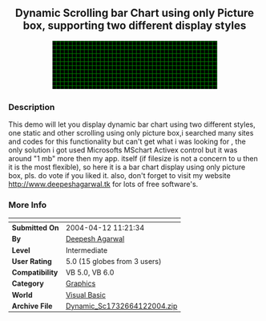 ﻿<div align="center">

## Dynamic Scrolling bar Chart using only Picture box, supporting two different display styles

<img src="back_bars.gif">
</div>

### Description

This demo will let you display dynamic bar chart using two different styles, one static and other scrolling using only picture box,i searched many sites and codes for this functionality but can't get what i was looking for , the only solution i got used Microsofts MSchart Activex control but it was around "1 mb" more then my app. itself (if filesize is not a concern to u then it is the most flexible), so here it is a bar chart display using only picture box, pls. do vote if you liked it. also, don't forget to visit my website http://www.deepeshagarwal.tk for lots of free software's.
 
### More Info
 


<span>             |<span>
---                |---
**Submitted On**   |2004-04-12 11:21:34
**By**             |[Deepesh Agarwal](https://github.com/Planet-Source-Code/PSCIndex/blob/master/ByAuthor/deepesh-agarwal.md)
**Level**          |Intermediate
**User Rating**    |5.0 (15 globes from 3 users)
**Compatibility**  |VB 5\.0, VB 6\.0
**Category**       |[Graphics](https://github.com/Planet-Source-Code/PSCIndex/blob/master/ByCategory/graphics__1-46.md)
**World**          |[Visual Basic](https://github.com/Planet-Source-Code/PSCIndex/blob/master/ByWorld/visual-basic.md)
**Archive File**   |[Dynamic\_Sc1732664122004\.zip](https://github.com/Planet-Source-Code/deepesh-agarwal-dynamic-scrolling-bar-chart-using-only-picture-box-supporting-two-differen__1-53095/archive/master.zip)









